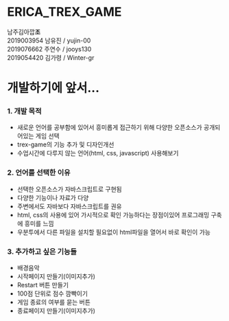 # ERICA_TREX_GAME
남주김아깝**조** <br/>
2019003954 남유진 / yujin-00 <br/>
2019076662 주연수 / jooys130 <br/>
2019054420 김가령 / Winter-gr <br/>
# 개발하기에 앞서...
### 1. 개발 목적 
  + 새로운 언어를 공부함에 있어서 흥미롭게 접근하기 위해 다양한 오픈소스가 공개되어있는 게임 선택
  + trex-game의 기능 추가 및 디자인개선
  + 수업시간에 다루지 않는 언어(html, css, javascript) 사용해보기
### 2. 언어를 선택한 이유
  + 선택한 오픈소스가 자바스크립트로 구현됨
  + 다양한 기능이나 자료가 다양
  + 주변에서도 자바보다 자바스크립트를 권유
  + html, css의 사용에 있어 가시적으로 확인 가능하다는 장점이있어 프로그래밍 구축에 흥미를 느낌
  + 우분투에서 다른 파일을 설치할 필요없이 html파일을 열어서 바로 확인이 가능
### 3. 추가하고 싶은 기능들
  + 배경음악 
  + 시작페이지 만들기(이미지추가) 
  + Restart 버튼 만들기
  + 100점 단위로 점수 깜빡이기 
  + 게임 종료의 여부를 묻는 버튼 
  + 종료페이지 만들기(이미지추가)
  
